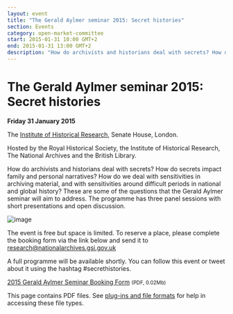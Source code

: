 ```yaml
---
layout: event
title: "The Gerald Aylmer seminar 2015: Secret histories"
section: Events
category: open-market-committee
start: 2015-01-31 10:00 GMT+2
end: 2015-01-31 13:00 GMT+2
description: "How do archivists and historians deal with secrets? How do secrets impact family and personal narratives? How do we deal with sensitivities in archiving material, and with sensitivities around difficult periods in national and global history? "
---
```


# The Gerald Aylmer seminar 2015: Secret histories

**Friday 31 January 2015**

The <a href="#">Institute of Historical Research</a>, Senate House, London.

Hosted by the Royal Historical Society, the Institute of Historical Research, The National Archives and the British Library.

How do archivists and historians deal with secrets? How do secrets impact family and personal narratives? How do we deal with sensitivities in archiving material, and with sensitivities around difficult periods in national and global history? These are some of the questions that the Gerald Aylmer seminar will aim to address. The programme has three panel sessions with short presentations and open discussion.

![image](http://lorempixel.com/g/800/300/)


The event is free but space is limited. To reserve a place, please complete the booking form via the link below and send it to <a href="#">research@nationalarchives.gsi.gov.uk</a>

A full programme will be available shortly. You can follow this event or tweet about it using the hashtag #secrethistories.

<a href="#">2015 Gerald Aylmer Seminar Booking Form</a> <small>(PDF, 0.02Mb)</small>

This page contains PDF files. See <a href="#">plug-ins and file formats</a> for help in accessing these file types.